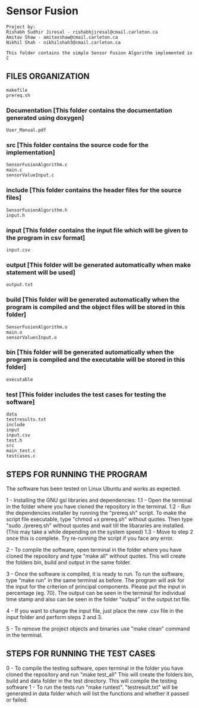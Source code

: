 # Sensor Fusion
	Project by:
	Rishabh Sudhir Jiresal - rishabhjiresal@cmail.carleton.ca
	Amitav Shaw - amitavshaw@cmail.carleton.ca
	Nikhil Shah - nikhilshah3@cmail.carleton.ca

	This folder contains the simple Sensor Fusion Algorithm implemented in C


## FILES ORGANIZATION
	makefile
	prereq.sh


### Documentation [This folder contains the documentation generated using doxygen]
	User_Manual.pdf

### src [This folder contains the source code for the implementation]
	SensorFusionAlgorithm.c
	main.c
	sensorValueInput.c

### include [This folder contains the header files for the source files]
	SensorFusionAlgorithm.h
	input.h

### input [This folder contains the input file which will be given to the program in csv format]
	input.csv

### output [This folder will be generated automatically when make statement will be used]
	output.txt

### build [This folder will be generated automatically when the program is compiled and the object files will be stored in this folder]
	SensorFusionAlgorithm.o
	main.o
	sensorValuesInput.o

### bin [This folder will be generated automatically when the program is compiled and the executable will be stored in this folder]
	executable

### test [This folder includes the test cases for testing the software]
	data
	testresults.txt
	include
	input
	input.csv
	test.h
	src
	main_test.c
	testcases.c
## STEPS FOR RUNNING THE PROGRAM

The software has been tested on Linux Ubuntu and works as expected.

1 - Installing the GNU gsl libraries and dependencies:
	1.1 - Open the terminal in the folder where you have cloned the repository in the terminal.
	1.2 - Run the dependencies installer by running the "prereq.sh" script. To make the script file executable, type "chmod +x prereq.sh" without quotes. 
              Then type "sudo ./prereq.sh"  without quotes and wait till the libararies are installed. (This may take a while depending on the system speed)
	1.3 - Move to step 2 once this is complete. Try re-running the script if you face any error.

2 - To compile the software, open terminal in the folder where you have cloned the repository and type "make all" without quotes.
	This will create the folders bin, build and output in the same folder.

3 - Once the software is compiled, it is ready to run. To run the software, type "make run" in the same terminal as before. 
	The program will ask for the input for the criterion of principal components. Please put the input in percentage (eg. 70).
	The output can be seen in the terminal for individual time stamp and also can be seen in the folder "output" in the output.txt file.

4 - If you want to change the input file, just place the new .csv file in the input folder and perform steps 2 and 3. 

5 - To remove the project objects and binaries use "make clean" command in the terminal.

## STEPS FOR RUNNING THE TEST CASES

0 - To compile the testing software, open terminal in the folder you have cloned the repository and run "make test_all"
        This will create the folders bin, build and data folder in the test directory. This will compile the testing software
1 - To run the tests run "make runtest". "testresult.txt" will be generated in data folder which will list the functions and whether it passed or failed.

